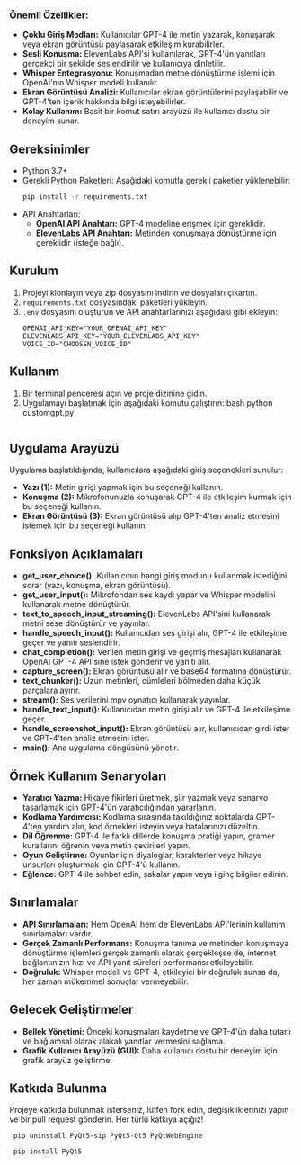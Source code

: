 

### Önemli Özellikler:

- **Çoklu Giriş Modları:** Kullanıcılar GPT-4 ile metin yazarak, konuşarak veya ekran görüntüsü paylaşarak etkileşim kurabilirler.
- **Sesli Konuşma:** ElevenLabs API'si kullanılarak, GPT-4'ün yanıtları gerçekçi bir şekilde seslendirilir ve kullanıcıya dinletilir.
- **Whisper Entegrasyonu:** Konuşmadan metne dönüştürme işlemi için OpenAI'nin Whisper modeli kullanılır.
- **Ekran Görüntüsü Analizi:** Kullanıcılar ekran görüntülerini paylaşabilir ve GPT-4'ten içerik hakkında bilgi isteyebilirler.
- **Kolay Kullanım:** Basit bir komut satırı arayüzü ile kullanıcı dostu bir deneyim sunar.

## Gereksinimler

- Python 3.7+
- Gerekli Python Paketleri: Aşağıdaki komutla gerekli paketler yüklenebilir:
    ```bash
    pip install -r requirements.txt
    ```
- API Anahtarları:
  - **OpenAI API Anahtarı:** GPT-4 modeline erişmek için gereklidir.
  - **ElevenLabs API Anahtarı:** Metinden konuşmaya dönüştürme için gereklidir (isteğe bağlı).

## Kurulum

1. Projeyi klonlayın veya zip dosyasını indirin ve dosyaları çıkartın.
2. `requirements.txt` dosyasındaki paketleri yükleyin.
3. `.env` dosyasını oluşturun ve API anahtarlarınızı aşağıdaki gibi ekleyin:
    ```plaintext
    OPENAI_API_KEY="YOUR_OPENAI_API_KEY"
    ELEVENLABS_API_KEY="YOUR_ELEVENLABS_API_KEY"
    VOICE_ID="CHOOSEN_VOICE_ID"
    ```

## Kullanım

1. Bir terminal penceresi açın ve proje dizinine gidin.
2. Uygulamayı başlatmak için aşağıdaki komutu çalıştırın:
   bash
    python customgpt.py
    ```

## Uygulama Arayüzü

Uygulama başlatıldığında, kullanıcılara aşağıdaki giriş seçenekleri sunulur:
- **Yazı (1):** Metin girişi yapmak için bu seçeneği kullanın.
- **Konuşma (2):** Mikrofonunuzla konuşarak GPT-4 ile etkileşim kurmak için bu seçeneği kullanın.
- **Ekran Görüntüsü (3):** Ekran görüntüsü alıp GPT-4'ten analiz etmesini istemek için bu seçeneği kullanın.

## Fonksiyon Açıklamaları

- **get_user_choice():** Kullanıcının hangi giriş modunu kullanmak istediğini sorar (yazı, konuşma, ekran görüntüsü).
- **get_user_input():** Mikrofondan ses kaydı yapar ve Whisper modelini kullanarak metne dönüştürür.
- **text_to_speech_input_streaming():** ElevenLabs API'sini kullanarak metni sese dönüştürür ve yayınlar.
- **handle_speech_input():** Kullanıcıdan ses girişi alır, GPT-4 ile etkileşime geçer ve yanıtı seslendirir.
- **chat_completion():** Verilen metin girişi ve geçmiş mesajları kullanarak OpenAI GPT-4 API'sine istek gönderir ve yanıtı alır.
- **capture_screen():** Ekran görüntüsü alır ve base64 formatına dönüştürür.
- **text_chunker():** Uzun metinleri, cümleleri bölmeden daha küçük parçalara ayırır.
- **stream():** Ses verilerini mpv oynatıcı kullanarak yayınlar.
- **handle_text_input():** Kullanıcıdan metin girişi alır ve GPT-4 ile etkileşime geçer.
- **handle_screenshot_input():** Ekran görüntüsü alır, kullanıcıdan girdi ister ve GPT-4'ten analiz etmesini ister.
- **main():** Ana uygulama döngüsünü yönetir.

## Örnek Kullanım Senaryoları

- **Yaratıcı Yazma:** Hikaye fikirleri üretmek, şiir yazmak veya senaryo tasarlamak için GPT-4'ün yaratıcılığından yararlanın.
- **Kodlama Yardımcısı:** Kodlama sırasında takıldığınız noktalarda GPT-4'ten yardım alın, kod örnekleri isteyin veya hatalarınızı düzeltin.
- **Dil Öğrenme:** GPT-4 ile farklı dillerde konuşma pratiği yapın, gramer kurallarını öğrenin veya metin çevirileri yapın.
- **Oyun Geliştirme:** Oyunlar için diyaloglar, karakterler veya hikaye unsurları oluşturmak için GPT-4'ü kullanın.
- **Eğlence:** GPT-4 ile sohbet edin, şakalar yapın veya ilginç bilgiler edinin.

## Sınırlamalar

- **API Sınırlamaları:** Hem OpenAI hem de ElevenLabs API'lerinin kullanım sınırlamaları vardır.
- **Gerçek Zamanlı Performans:** Konuşma tanıma ve metinden konuşmaya dönüştürme işlemleri gerçek zamanlı olarak gerçekleşse de, internet bağlantınızın hızı ve API yanıt süreleri performansı etkileyebilir.
- **Doğruluk:** Whisper modeli ve GPT-4, etkileyici bir doğruluk sunsa da, her zaman mükemmel sonuçlar vermeyebilir.

## Gelecek Geliştirmeler

- **Bellek Yönetimi:** Önceki konuşmaları kaydetme ve GPT-4'ün daha tutarlı ve bağlamsal olarak alakalı yanıtlar vermesini sağlama.
- **Grafik Kullanıcı Arayüzü (GUI):** Daha kullanıcı dostu bir deneyim için grafik arayüz geliştirme.

## Katkıda Bulunma

Projeye katkıda bulunmak isterseniz, lütfen fork edin, değişikliklerinizi yapın ve bir pull request gönderin. Her türlü katkıya açığız!

     pip uninstall PyQt5-sip PyQt5-Qt5 PyQtWebEngine

     pip install PyQt5

